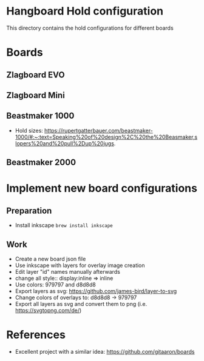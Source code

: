 # Hangboard Hold configuration
This directory contains the hold configurations for different boards

# Boards
## Zlagboard EVO

## Zlagboard Mini

## Beastmaker 1000
+ Hold sizes: https://rupertgatterbauer.com/beastmaker-1000/#:~:text=Speaking%20of%20design%2C%20the%20Beasmaker,slopers%20and%20pull%2Dup%20jugs.

## Beastmaker 2000

# Implement new board configurations

## Preparation
+ Install inkscape `brew install inkscape`

## Work
+ Create a new board json file 
+ Use inkscape with layers for overlay image creation 
+ Edit layer "id" names manually afterwards
+ change all style:: display:inline => inline
+ Use colors: 979797 and d8d8d8
+ Export layers as svg: https://github.com/james-bird/layer-to-svg
+ Change colors of overlays to: d8d8d8 -> 979797
+ Export all layers as svg and convert them to png (i.e. https://svgtopng.com/de/)




# References 
+ Excellent project with a similar idea: https://github.com/gitaaron/boards
